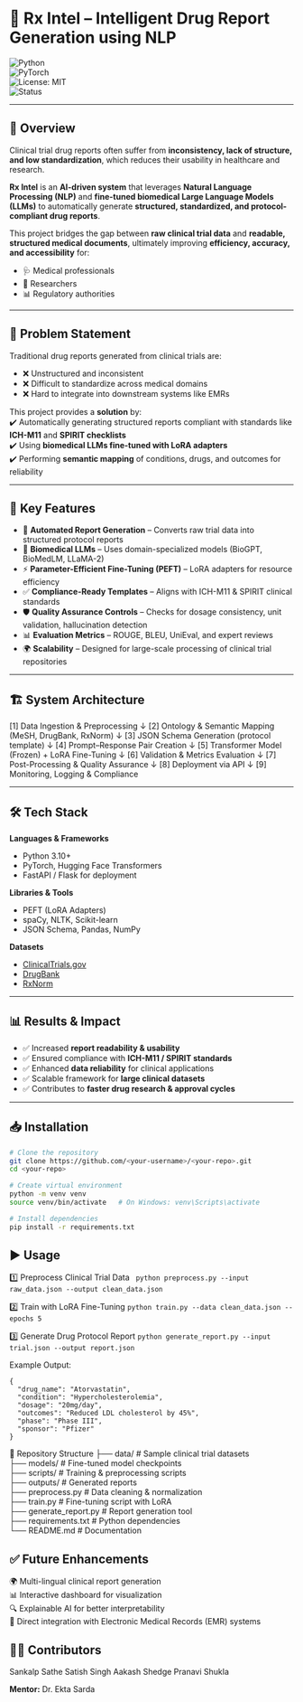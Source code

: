 # 💊 Rx Intel – Intelligent Drug Report Generation using NLP  

![Python](https://img.shields.io/badge/Python-3.10+-blue.svg)  
![PyTorch](https://img.shields.io/badge/PyTorch-2.0+-red.svg)  
![License: MIT](https://img.shields.io/badge/License-MIT-yellow.svg)  
![Status](https://img.shields.io/badge/Status-Research%20Project-green)  

---

## 📖 Overview  
Clinical trial drug reports often suffer from **inconsistency, lack of structure, and low standardization**, which reduces their usability in healthcare and research.  

**Rx Intel** is an **AI-driven system** that leverages **Natural Language Processing (NLP)** and **fine-tuned biomedical Large Language Models (LLMs)** to automatically generate **structured, standardized, and protocol-compliant drug reports**.  

This project bridges the gap between **raw clinical trial data** and **readable, structured medical documents**, ultimately improving **efficiency, accuracy, and accessibility** for:  
- 🩺 Medical professionals  
- 🔬 Researchers  
- 📊 Regulatory authorities  

---

## 🎯 Problem Statement  
Traditional drug reports generated from clinical trials are:  
- ❌ Unstructured and inconsistent  
- ❌ Difficult to standardize across medical domains  
- ❌ Hard to integrate into downstream systems like EMRs  

This project provides a **solution** by:  
✔️ Automatically generating structured reports compliant with standards like **ICH-M11** and **SPIRIT checklists**  
✔️ Using **biomedical LLMs fine-tuned with LoRA adapters**  
✔️ Performing **semantic mapping** of conditions, drugs, and outcomes for reliability  

---

## 🚀 Key Features  
- 📑 **Automated Report Generation** – Converts raw trial data into structured protocol reports  
- 🧠 **Biomedical LLMs** – Uses domain-specialized models (BioGPT, BioMedLM, LLaMA-2)  
- ⚡ **Parameter-Efficient Fine-Tuning (PEFT)** – LoRA adapters for resource efficiency  
- ✅ **Compliance-Ready Templates** – Aligns with ICH-M11 & SPIRIT clinical standards  
- 🛡️ **Quality Assurance Controls** – Checks for dosage consistency, unit validation, hallucination detection  
- 📊 **Evaluation Metrics** – ROUGE, BLEU, UniEval, and expert reviews  
- 🌍 **Scalability** – Designed for large-scale processing of clinical trial repositories  

---

## 🏗️ System Architecture  

[1] Data Ingestion & Preprocessing
↓
[2] Ontology & Semantic Mapping (MeSH, DrugBank, RxNorm)
↓
[3] JSON Schema Generation (protocol template)
↓
[4] Prompt–Response Pair Creation
↓
[5] Transformer Model (Frozen) + LoRA Fine-Tuning
↓
[6] Validation & Metrics Evaluation
↓
[7] Post-Processing & Quality Assurance
↓
[8] Deployment via API
↓
[9] Monitoring, Logging & Compliance


---

## 🛠️ Tech Stack  

**Languages & Frameworks**  
- Python 3.10+  
- PyTorch, Hugging Face Transformers  
- FastAPI / Flask for deployment  

**Libraries & Tools**  
- PEFT (LoRA Adapters)  
- spaCy, NLTK, Scikit-learn  
- JSON Schema, Pandas, NumPy  

**Datasets**  
- [ClinicalTrials.gov](https://clinicaltrials.gov/)  
- [DrugBank](https://go.drugbank.com/)  
- [RxNorm](https://www.nlm.nih.gov/research/umls/rxnorm/)  

---

## 📊 Results & Impact  
- ✅ Increased **report readability & usability**  
- ✅ Ensured compliance with **ICH-M11 / SPIRIT standards**  
- ✅ Enhanced **data reliability** for clinical applications  
- ✅ Scalable framework for **large clinical datasets**  
- ✅ Contributes to **faster drug research & approval cycles**  

---

## 📥 Installation  

```bash
# Clone the repository
git clone https://github.com/<your-username>/<your-repo>.git
cd <your-repo>

# Create virtual environment
python -m venv venv
source venv/bin/activate   # On Windows: venv\Scripts\activate

# Install dependencies
pip install -r requirements.txt
```
## ▶️ Usage
1️⃣ Preprocess Clinical Trial Data
``` python preprocess.py --input raw_data.json --output clean_data.json```

2️⃣ Train with LoRA Fine-Tuning
```python train.py --data clean_data.json --epochs 5```

3️⃣ Generate Drug Protocol Report
```python generate_report.py --input trial.json --output report.json```


Example Output:
```
{
  "drug_name": "Atorvastatin",
  "condition": "Hypercholesterolemia",
  "dosage": "20mg/day",
  "outcomes": "Reduced LDL cholesterol by 45%",
  "phase": "Phase III",
  "sponsor": "Pfizer"
}
```
📂 Repository Structure
├── data/                 # Sample clinical trial datasets  
├── models/               # Fine-tuned model checkpoints  
├── scripts/              # Training & preprocessing scripts  
├── outputs/              # Generated reports  
├── preprocess.py         # Data cleaning & normalization  
├── train.py              # Fine-tuning script with LoRA  
├── generate_report.py    # Report generation tool  
├── requirements.txt      # Python dependencies  
└── README.md             # Documentation  

## ✅ Future Enhancements  

🌍 Multi-lingual clinical report generation  
📊 Interactive dashboard for visualization  
🔍 Explainable AI for better interpretability  
🏥 Direct integration with Electronic Medical Records (EMR) systems  


## 👨‍💻 Contributors  

Sankalp Sathe 
Satish Singh 
Aakash Shedge 
Pranavi Shukla   

**Mentor:** Dr. Ekta Sarda  
